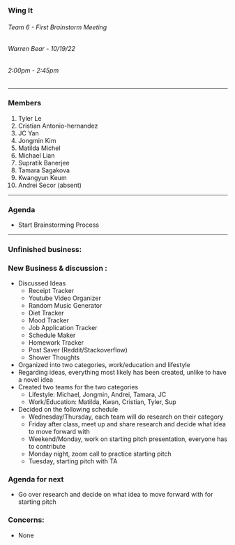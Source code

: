 ### Wing It

###### Team 6 - First Brainstorm Meeting

###### Warren Bear - 10/19/22

###### 2:00pm - 2:45pm

<hr>

### Members

1. Tyler Le
2. Cristian Antonio-hernandez
3. JC Yan
4. Jongmin Kim
5. Matilda Michel
6. Michael Lian
7. Supratik Banerjee
8. Tamara Sagakova
9. Kwangyun Keum 
10. Andrei Secor (absent)


<hr>

### Agenda

- Start Brainstorming Process

<hr>




### Unfinished business:




### New Business & discussion :
- Discussed Ideas
  - Receipt Tracker
  - Youtube Video Organizer
  - Random Music Generator
  - Diet Tracker
  - Mood Tracker
  - Job Application Tracker
  - Schedule Maker
  - Homework Tracker
  - Post Saver (Reddit/Stackoverflow)
  - Shower Thoughts
- Organized into two categories, work/education and lifestyle
- Regarding ideas, everything most likely has been created, unlike to have a novel idea
- Created two teams for the two categories
  - Lifestyle: Michael, Jongmin, Andrei, Tamara, JC
  - Work/Education: Matilda, Kwan, Cristian, Tyler, Sup
- Decided on the following schedule
  - Wednesday/Thursday, each team will do research on their category
  - Friday after class, meet up and share research and decide what idea to move forward with
  - Weekend/Monday, work on starting pitch presentation, everyone has to contribute
  - Monday night, zoom call to practice starting pitch
  - Tuesday, starting pitch with TA


### Agenda for next
- Go over research and decide on what idea to move forward with for starting pitch
  
### Concerns:
  - None
